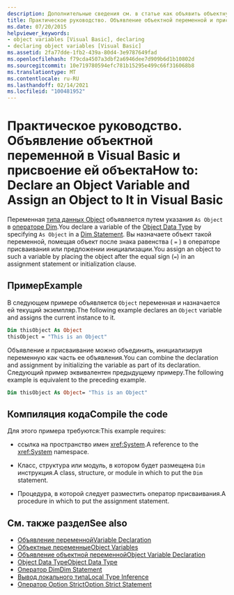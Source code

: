 ```yaml
---
description: Дополнительные сведения см. в статье как объявить объектную переменную и присвоить ей объект в Visual Basic
title: Практическое руководство. Объявление объектной переменной и присвоение ей объекта
ms.date: 07/20/2015
helpviewer_keywords:
- object variables [Visual Basic], declaring
- declaring object variables [Visual Basic]
ms.assetid: 2fa77dde-1fb2-439a-80d4-3e9787649fad
ms.openlocfilehash: f79cda4507a3dbf2a6946dee7d909b6d1b10802d
ms.sourcegitcommit: 10e719780594efc781b15295e499c66f316068b8
ms.translationtype: MT
ms.contentlocale: ru-RU
ms.lasthandoff: 02/14/2021
ms.locfileid: "100481952"
---
```

# <a name="how-to-declare-an-object-variable-and-assign-an-object-to-it-in-visual-basic"></a><span data-ttu-id="633dc-103">Практическое руководство. Объявление объектной переменной в Visual Basic и присвоение ей объекта</span><span class="sxs-lookup"><span data-stu-id="633dc-103">How to: Declare an Object Variable and Assign an Object to It in Visual Basic</span></span>

<span data-ttu-id="633dc-104">Переменная [типа данных Object](../../../language-reference/data-types/object-data-type.md) объявляется путем указания `As Object` в [операторе Dim](../../../language-reference/statements/dim-statement.md).</span><span class="sxs-lookup"><span data-stu-id="633dc-104">You declare a variable of the [Object Data Type](../../../language-reference/data-types/object-data-type.md) by specifying `As Object` in a [Dim Statement](../../../language-reference/statements/dim-statement.md).</span></span> <span data-ttu-id="633dc-105">Вы назначаете объект такой переменной, помещая объект после знака равенства ( `=` ) в операторе присваивания или предложении инициализации.</span><span class="sxs-lookup"><span data-stu-id="633dc-105">You assign an object to such a variable by placing the object after the equal sign (`=`) in an assignment statement or initialization clause.</span></span>

## <a name="example"></a><span data-ttu-id="633dc-106">Пример</span><span class="sxs-lookup"><span data-stu-id="633dc-106">Example</span></span>

<span data-ttu-id="633dc-107">В следующем примере объявляется `Object` переменная и назначается ей текущий экземпляр.</span><span class="sxs-lookup"><span data-stu-id="633dc-107">The following example declares an `Object` variable and assigns the current instance to it.</span></span>

```vb
Dim thisObject As Object
thisObject = "This is an Object"
```

<span data-ttu-id="633dc-108">Объявление и присваивание можно объединить, инициализируя переменную как часть ее объявления.</span><span class="sxs-lookup"><span data-stu-id="633dc-108">You can combine the declaration and assignment by initializing the variable as part of its declaration.</span></span> <span data-ttu-id="633dc-109">Следующий пример эквивалентен предыдущему примеру.</span><span class="sxs-lookup"><span data-stu-id="633dc-109">The following example is equivalent to the preceding example.</span></span>

```vb
Dim thisObject As Object= "This is an Object"
```

## <a name="compile-the-code"></a><span data-ttu-id="633dc-110">Компиляция кода</span><span class="sxs-lookup"><span data-stu-id="633dc-110">Compile the code</span></span>

<span data-ttu-id="633dc-111">Для этого примера требуются:</span><span class="sxs-lookup"><span data-stu-id="633dc-111">This example requires:</span></span>

- <span data-ttu-id="633dc-112">ссылка на пространство имен <xref:System>.</span><span class="sxs-lookup"><span data-stu-id="633dc-112">A reference to the <xref:System> namespace.</span></span>

- <span data-ttu-id="633dc-113">Класс, структура или модуль, в котором будет размещена `Dim` инструкция.</span><span class="sxs-lookup"><span data-stu-id="633dc-113">A class, structure, or module in which to put the `Dim` statement.</span></span>

- <span data-ttu-id="633dc-114">Процедура, в которой следует разместить оператор присваивания.</span><span class="sxs-lookup"><span data-stu-id="633dc-114">A procedure in which to put the assignment statement.</span></span>

## <a name="see-also"></a><span data-ttu-id="633dc-115">См. также раздел</span><span class="sxs-lookup"><span data-stu-id="633dc-115">See also</span></span>

- [<span data-ttu-id="633dc-116">Объявление переменной</span><span class="sxs-lookup"><span data-stu-id="633dc-116">Variable Declaration</span></span>](variable-declaration.md)
- [<span data-ttu-id="633dc-117">Объектные переменные</span><span class="sxs-lookup"><span data-stu-id="633dc-117">Object Variables</span></span>](object-variables.md)
- [<span data-ttu-id="633dc-118">Объявление объектной переменной</span><span class="sxs-lookup"><span data-stu-id="633dc-118">Object Variable Declaration</span></span>](object-variable-declaration.md)
- [<span data-ttu-id="633dc-119">Object Data Type</span><span class="sxs-lookup"><span data-stu-id="633dc-119">Object Data Type</span></span>](../../../language-reference/data-types/object-data-type.md)
- [<span data-ttu-id="633dc-120">Оператор Dim</span><span class="sxs-lookup"><span data-stu-id="633dc-120">Dim Statement</span></span>](../../../language-reference/statements/dim-statement.md)
- [<span data-ttu-id="633dc-121">Вывод локального типа</span><span class="sxs-lookup"><span data-stu-id="633dc-121">Local Type Inference</span></span>](local-type-inference.md)
- [<span data-ttu-id="633dc-122">Оператор Option Strict</span><span class="sxs-lookup"><span data-stu-id="633dc-122">Option Strict Statement</span></span>](../../../language-reference/statements/option-strict-statement.md)
